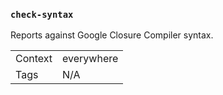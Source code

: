 ### `check-syntax`

Reports against Google Closure Compiler syntax.

|||
|---|---|
|Context|everywhere|
|Tags|N/A|

<!-- assertions checkSyntax -->
